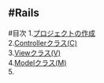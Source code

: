 #Rails
---
#目次
1.[プロジェクトの作成](./Text/Rails1.md)  
2.[Controllerクラス(C)]()  
3.[Viewクラス(V)]()  
4.[Modelクラス(M)]()  
5.[]()